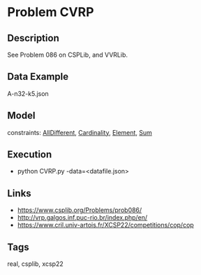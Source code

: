 # Problem CVRP
## Description
See Problem 086 on CSPLib, and VVRLib.

## Data Example
  A-n32-k5.json

## Model
  constraints: [AllDifferent](http://pycsp.org/documentation/constraints/AllDifferent), [Cardinality](http://pycsp.org/documentation/constraints/Cardinality), [Element](http://pycsp.org/documentation/constraints/Element), [Sum](http://pycsp.org/documentation/constraints/Sum)

## Execution
  - python CVRP.py -data=<datafile.json>

## Links
  - https://www.csplib.org/Problems/prob086/
  - http://vrp.galgos.inf.puc-rio.br/index.php/en/
  - https://www.cril.univ-artois.fr/XCSP22/competitions/cop/cop

## Tags
  real, csplib, xcsp22
